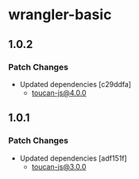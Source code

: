 # wrangler-basic

## 1.0.2

### Patch Changes

- Updated dependencies [c29ddfa]
  - toucan-js@4.0.0

## 1.0.1

### Patch Changes

- Updated dependencies [adf151f]
  - toucan-js@3.0.0

